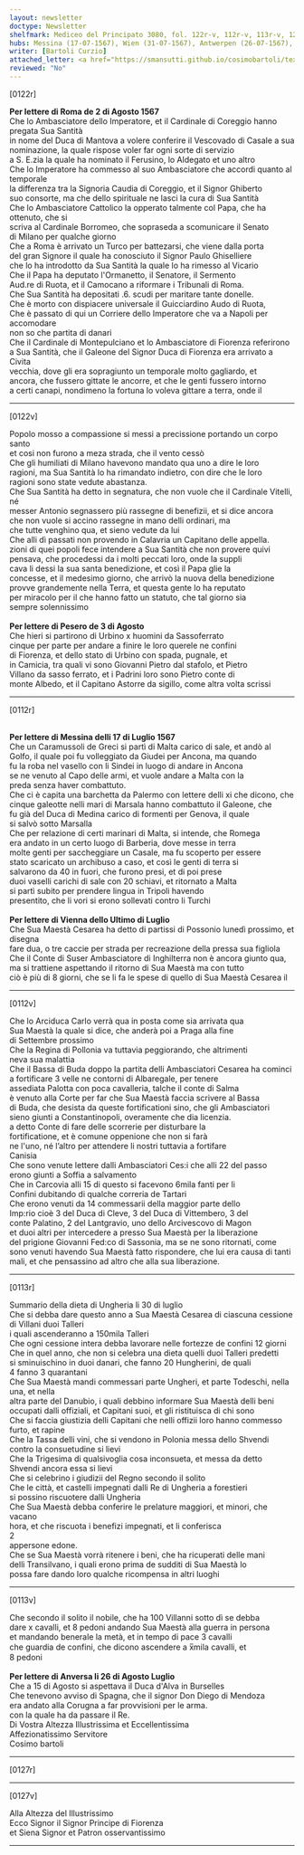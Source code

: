 ```yaml
---
layout: newsletter
doctype: Newsletter
shelfmark: Mediceo del Principato 3080, fol. 122r-v, 112r-v, 113r-v, 127r-v
hubs: Messina (17-07-1567), Wien (31-07-1567), Antwerpen (26-07-1567), Roma (02-08-1567), Pesaro (03-08-1567)
writer: [Bartoli Curzio]
attached_letter: <a href="https://smansutti.github.io/cosimobartoli/texts/2978_100/">2978_100</a>
reviewed: "No"
---
```


[0122r]  
  
  
<strong>Per lettere di Roma de 2 di Agosto 1567</strong>  
Che lo Ambasciatore dello Imperatore, et il Cardinale di Coreggio hanno pregata Sua Santità  
in nome del Duca di Mantova a volere conferire il Vescovado di Casale a sua  
nominazione, la quale rispose voler far ogni sorte di servizio  
a S. E.zia la quale ha nominato il Ferusino, lo Aldegato et uno altro  
Che lo Imperatore ha commesso al suo Ambasciatore che accordi quanto al temporale  
la differenza tra la Signoria Caudia di Coreggio, et il Signor Ghiberto  
suo consorte, ma che dello spirituale ne lasci la cura di Sua Santità  
Che lo Ambasciatore Cattolico la opperato talmente col Papa, che ha ottenuto, che si  
scriva al Cardinale Borromeo, che sopraseda a scomunicare il Senato  
di Milano per qualche giorno  
Che a Roma è arrivato un Turco per battezarsi, che viene dalla porta  
del gran Signore il quale ha conosciuto il Signor Paulo Ghiselliere  
che lo ha introdotto da Sua Santità la quale lo ha rimesso al Vicario  
Che il Papa ha deputato l'Ormanetto, il Senatore, il Sermento  
Aud.re di Ruota, et il Camocano a riformare i Tribunali di Roma.  
Che Sua Santità ha depositati .6. scudi per maritare tante donelle.  
Che è morto con dispiacere universale il Guicciardino Audo di Ruota,  
Che è passato di qui un Corriere dello Imperatore che va a Napoli per accomodare  
non so che partita di danari  
Che il Cardinale di Montepulciano et lo Ambasciatore di Fiorenza referirono  
a Sua Santità, che il Galeone del Signor Duca di Fiorenza era arrivato a Civita  
vecchia, dove gli era sopragiunto un temporale molto gagliardo, et  
ancora, che fussero gittate le ancorre, et che le genti fussero intorno  
a certi canapi, nondimeno la fortuna lo voleva gittare a terra, onde il  
  
---  

[0122v]  
  
  
Popolo mosso a compassione si messi a precissione portando un corpo santo  
et cosi non furono a meza strada, che il vento cessò  
Che gli humiliati di Milano havevono mandato qua uno a dire le loro  
ragioni, ma Sua Santità lo ha rimandato indietro, con dire che le loro  
ragioni sono state vedute abastanza.  
Che Sua Santità ha detto in segnatura, che non vuole che il Cardinale Vitelli, né  
messer Antonio segnassero più rassegne di benefizii, et si dice ancora  
che non vuole si accino rassegne in mano delli ordinari, ma  
che tutte venghino qua, et sieno vedute da lui  
Che alli dì passati non provendo in Calavria un Capitano delle appella.  
zioni di quei popoli fece intendere a Sua Santità che non provere quivi  
pensava, che procedessi da i molti peccati loro, onde la suppli  
cava li dessi la sua santa benedizione, et così il Papa glie la  
concesse, et il medesimo giorno, che arrivò la nuova della benedizione  
provve grandemente nella Terra, et questa gente lo ha reputato  
per miracolo per il che hanno fatto un statuto, che tal giorno sia  
sempre solennissimo  
<br/><strong>Per lettere di Pesero de 3 di Agosto</strong>  
Che hieri si partirono di Urbino x huomini da Sassoferrato  
cinque per parte per andare a finire le loro querele ne confini  
di Fiorenza, et dello stato di Urbino con spada, pugnale, et  
in Camicia, tra quali vi sono Giovanni Pietro dal stafolo, et Pietro  
Villano da sasso ferrato, et i Padrini loro sono Pietro conte di  
monte Albedo, et il Capitano Astorre da sigillo, come altra volta scrissi  
  
---  

[0112r]  
  
  
<br/><strong>Per lettere di Messina delli 17 di Luglio 1567</strong>  
Che un Caramussoli de Greci si partì di Malta carico di sale, et andò al  
Golfo, il quale poi fu volleggiato da Giudei per Ancona, ma quando  
fu la roba nel vasello con li Sindei in luogo di andare in Ancona  
se ne venuto al Capo delle armi, et vuole andare a Malta con la  
preda senza haver combattuto.  
Che ci è capita una barchetta da Palermo con lettere delli xi che dicono, che  
cinque galeotte nelli mari di Marsala hanno combattuto il Galeone, che  
fu già del Duca di Medina carico di formenti per Genova, il quale  
si salvò sotto Marsalla  
Che per relazione di certi marinari di Malta, si intende, che Romega  
era andato in un certo luogo di Barberia, dove messe in terra  
molte genti per saccheggiare un Casale, ma fu scoperto per essere  
stato scaricato un archibuso a caso, et così le genti di terra si  
salvarono da 40 in fuori, che furono presi, et di poi prese  
duoi vaselli carichi di sale con 20 schiavi, et ritornato a Malta  
si partì subito per prendere lingua in Tripoli havendo  
presentito, che li vori si erono sollevati contro li Turchi  
<br/><strong>Per lettere di Vienna dello Ultimo di Luglio</strong>  
Che Sua Maestà Cesarea ha detto di partissi di Possonio lunedì prossimo, et disegna  
fare dua, o tre caccie per strada per recreazione della pressa sua figliola  
Che il Conte di Suser Ambasciatore di Inghilterra non è ancora giunto qua,  
ma si trattiene aspettando il ritorno di Sua Maestà ma con tutto  
ciò è più di 8 giorni, che se li fa le spese di quello di Sua Maestà Cesarea il  
  
---  

[0112v]  
  
  
Che lo Arciduca Carlo verrà qua in posta come sia arrivata qua  
Sua Maestà la quale si dice, che anderà poi a Praga alla fine  
di Settembre prossimo  
Che la Regina di Pollonia va tuttavia peggiorando, che altrimenti  
neva sua malattia  
Che il Bassa di Buda doppo la partita delli Ambasciatori Cesarea ha cominci  
a fortificare 3 velle ne contorni di Albaregale, per tenere  
assediata Palotta con poca cavalleria, talche il conte di Salma  
è venuto alla Corte per far che Sua Maestà faccia scrivere al Bassa  
di Buda, che desista da queste fortificationi sino, che gli Ambasciatori  
sieno giunti a Constantinopoli, overamente che dia licenzia.  
a detto Conte di fare delle scorrerie per disturbare la  
fortificatione, et è comune oppenione che non si farà  
ne l'uno, né l’altro per attendere li nostri tuttavia a fortifare  
Canisia  
Che sono venute lettere dalli Ambasciatori Ces:i che alli 22 del passo  
erono giunti a Soffia a salvamento  
Che in Carcovia alli 15 di questo si facevono 6mila fanti per li  
Confini dubitando di qualche correria de Tartari  
Che erono venuti da 14 commessarii della maggior parte dello  
Imp:rio cioè 3 del Duca di Cleve, 3 del Duca di Vittembero, 3 del  
conte Palatino, 2 del Lantgravio, uno dello Arcivescovo di Magon  
et duoi altri per intercedere a presso Sua Maestà per la liberazione  
del prigione Giovanni Fed:co di Sassonia, ma se ne sono ritornati, come  
sono venuti havendo Sua Maestà fatto rispondere, che lui era causa di tanti  
mali, et che pensassino ad altro che alla sua liberazione.  
  
---  

[0113r]  
  
  
Summario della dieta di Ungheria li 30 di luglio  
Che si debba dare questo anno a Sua Maestà Cesarea di ciascuna cessione di Villani duoi Talleri  
i quali ascenderanno a 150mila Talleri  
Che ogni cessione intera debba lavorare nelle fortezze de confini 12 giorni  
Che in quel anno, che non si celebra una dieta quelli duoi Talleri predetti  
si sminuischino in duoi danari, che fanno 20 Hungherini, de quali  
4 fanno 3 quarantani  
Che Sua Maestà mandi commessari parte Ungheri, et parte Todeschi, nella una, et nella  
altra parte del Danubio, i quali debbino informare Sua Maestà delli beni  
occupati dalli offiziali, et Capitani suoi, et gli ristituisca di chi sono  
Che si faccia giustizia delli Capitani che nelli offizii loro hanno commesso  
furto, et rapine  
Che la Tassa delli vini, che si vendono in Polonia messa dello Shvendi  
contro la consuetudine si lievi  
Che la Trigesima di qualsivoglia cosa inconsueta, et messa da detto  
Shvendi ancora essa si lievi  
Che si celebrino i giudizii del Regno secondo il solito  
Che le città, et castelli impegnati dalli Re di Ungheria a forestieri  
si possino riscuotere dalli Ungheria  
Che Sua Maestà debba conferire le prelature maggiori, et minori, che vacano  
hora, et che riscuota i benefizi impegnati, et li conferisca  
2  
appersone edone.  
Che se Sua Maestà vorrà ritenere i beni, che ha ricuperati delle mani  
delli Transilvano, i quali erono prima de sudditi di Sua Maestà lo  
possa fare dando loro qualche ricompensa in altri luoghi  
  
---  

[0113v]  
  
  
Che secondo il solito il nobile, che ha 100 Villanni sotto dì se debba  
dare x cavalli, et 8 pedoni andando Sua Maestà alla guerra in persona  
et mandando benerale la metà, et in tempo di pace 3 cavalli  
che guardia de confini, che dicono ascendere a x̅mila cavalli, et  
8 pedoni  
<br/><strong>Per lettere di Anversa li 26 di Agosto Luglio</strong>  
Che a 15 di Agosto si aspettava il Duca d'Alva in Burselles  
Che tenevono avviso di Spagna, che il signor Don Diego di Mendoza  
era andato alla Corugna a far provvisioni per le arma.  
con la quale ha da passare il Re.  
Di Vostra Altezza Illustrissima et Eccellentissima  
Affezionatissimo Servitore  
Cosimo bartoli  
  
---  

[0127r]  
  
  
  
---  

[0127v]  
  
  
Alla Altezza del Illustrissimo  
Ecco Signor il Signor Principe di Fiorenza  
et Siena Signor et Patron osservantissimo  
  
---  

